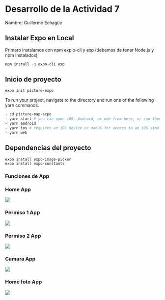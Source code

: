 # Desarrollo de la Actividad 7

Nombre: Guillermo Echagüe


## Instalar Expo en Local

Primero instalamos con npm explo-cli y exp (debemos de tener Node.js y npm instalados)
```bash
npm install -g expo-cli exp
```


## Inicio de proyecto
```bash
expo init picture-expo
```

To run your project, navigate to the directory and run one of the following yarn commands.

```bash
- cd picture-map-expo
- yarn start # you can open iOS, Android, or web from here, or run them directly with the commands below.
- yarn android
- yarn ios # requires an iOS device or macOS for access to an iOS simulator
- yarn web
```

## Dependencias del proyecto
```bash
expo install expo-image-picker
expo install expo-constants
```

### Funciones de App


### Home App
![](img/1.png)

### Permiso 1 App
![](img/2.png)

### Permiso 2 App
![](img/3.png)

### Camara App
![](img/4.png)

### Home foto App
![](img/5.png)
